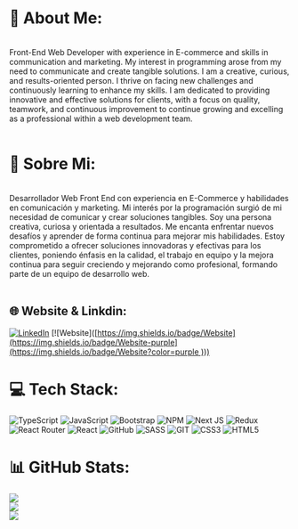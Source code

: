 # 💫 About Me:
<br>Front-End Web Developer with experience in E-commerce and skills in communication and marketing. My interest in programming arose from my need to communicate and create tangible solutions. I am a creative, curious, and results-oriented person. I thrive on facing new challenges and continuously learning to enhance my skills. I am dedicated to providing innovative and effective solutions for clients, with a focus on quality, teamwork, and continuous improvement to continue growing and excelling as a professional within a web development team.<br><br>

# 💫 Sobre Mi:

<br>Desarrollador Web Front End con experiencia en E-Commerce y habilidades en comunicación y marketing.
Mi interés por la programación surgió de mi necesidad de comunicar y crear soluciones tangibles.
Soy una persona creativa, curiosa y orientada a resultados. Me encanta enfrentar nuevos desafíos y aprender de forma continua para mejorar mis habilidades. Estoy comprometido a ofrecer soluciones innovadoras y efectivas para los clientes, poniendo énfasis en la calidad, el trabajo en equipo y la mejora continua para seguir creciendo y mejorando como profesional, formando parte de un equipo de desarrollo web.<br><br>

## 🌐 Website & Linkdin:
[![LinkedIn](https://img.shields.io/badge/LinkedIn-%230077B5.svg?logo=linkedin&logoColor=white)](https://linkedin.com/in/https://www.linkedin.com/in/juanmderosa/) 
[![Website]([[https://img.shields.io/badge/Website](https://img.shields.io/badge/Website-purple](https://img.shields.io/badge/Website?color=purple
)))](https://juanmderosa-developer.com/)



# 💻 Tech Stack:
![TypeScript](https://img.shields.io/badge/typescript-%23007ACC.svg?style=for-the-badge&logo=typescript&logoColor=white) ![JavaScript](https://img.shields.io/badge/javascript-%23323330.svg?style=for-the-badge&logo=javascript&logoColor=%23F7DF1E) ![Bootstrap](https://img.shields.io/badge/bootstrap-%23563D7C.svg?style=for-the-badge&logo=bootstrap&logoColor=white) ![NPM](https://img.shields.io/badge/NPM-%23000000.svg?style=for-the-badge&logo=npm&logoColor=white) ![Next JS](https://img.shields.io/badge/Next-black?style=for-the-badge&logo=next.js&logoColor=white) ![Redux](https://img.shields.io/badge/redux-%23593d88.svg?style=for-the-badge&logo=redux&logoColor=white) ![React Router](https://img.shields.io/badge/React_Router-CA4245?style=for-the-badge&logo=react-router&logoColor=white) ![React](https://img.shields.io/badge/react-%2320232a.svg?style=for-the-badge&logo=react&logoColor=%2361DAFB) ![GitHub](https://img.shields.io/badge/GitHub-%23121011.svg?style=for-the-badge&logo=github&logoColor=white) ![SASS](https://img.shields.io/badge/SASS-hotpink.svg?style=for-the-badge&logo=SASS&logoColor=white) ![GIT](https://img.shields.io/badge/Git-fc6d26?style=for-the-badge&logo=git&logoColor=white) ![CSS3](https://img.shields.io/badge/css3-%231572B6.svg?style=for-the-badge&logo=css3&logoColor=white) ![HTML5](https://img.shields.io/badge/html5-%23E34F26.svg?style=for-the-badge&logo=html5&logoColor=white)

# 📊 GitHub Stats:
![](https://github-readme-stats.vercel.app/api?username=juanmderosa&theme=dark&hide_border=true&include_all_commits=false&count_private=false)<br/>
![](https://github-readme-streak-stats.herokuapp.com/?user=juanmderosa&theme=dark&hide_border=true)<br/>
![](https://github-readme-stats.vercel.app/api/top-langs/?username=juanmderosa&theme=dark&hide_border=true&include_all_commits=false&count_private=false&layout=compact)

<!-- Proudly created with GPRM ( https://gprm.itsvg.in ) -->

